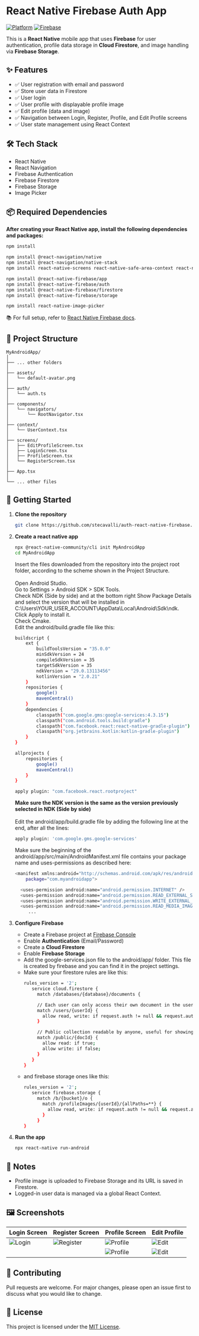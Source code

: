 # React Native Firebase Auth App

[![Platform](https://img.shields.io/badge/platform-React%20Native-blue.svg)](https://reactnative.dev/)
[![Firebase](https://img.shields.io/badge/backend-Firebase-orange.svg)](https://firebase.google.com/)

This is a **React Native** mobile app that uses **Firebase** for user authentication, profile data storage in **Cloud Firestore**, and image handling via **Firebase Storage**.

## ✨ Features

- ✅ User registration with email and password  
- ✅ Store user data in Firestore  
- ✅ User login  
- ✅ User profile with displayable profile image  
- ✅ Edit profile (data and image)  
- ✅ Navigation between Login, Register, Profile, and Edit Profile screens  
- ✅ User state management using React Context  

## 🛠 Tech Stack

- React Native
- React Navigation
- Firebase Authentication
- Firebase Firestore
- Firebase Storage
- Image Picker

## 📦 Required Dependencies

**After creating your React Native app, install the following dependencies and packages:**

```bash
npm install

npm install @react-navigation/native
npm install @react-navigation/native-stack
npm install react-native-screens react-native-safe-area-context react-native-gesture-handler react-native-reanimated

npm install @react-native-firebase/app
npm install @react-native-firebase/auth
npm install @react-native-firebase/firestore
npm install @react-native-firebase/storage

npm install react-native-image-picker
```

📚 For full setup, refer to [React Native Firebase docs](https://rnfirebase.io/).

## 📁 Project Structure

```
MyAndroidApp/
│
├── ... other folders
│
├── assets/
│   └── default-avatar.png
│
├── auth/
│   └── auth.ts
│
├── components/
│   └── navigators/
│       └── RootNavigator.tsx
│
├── context/
│   └── UserContext.tsx
│
├── screens/
│   ├── EditProfileScreen.tsx
│   ├── LoginScreen.tsx
│   ├── ProfileScreen.tsx
│   └── RegisterScreen.tsx
│
├── App.tsx
│
└── ... other files
```

## 🚀 Getting Started

1. **Clone the repository**
   ```bash
   git clone https://github.com/stecavalli/auth-react-native-firebase.git
   ```
2. **Create a react native app**
   ```bash
   npx @react-native-community/cli init MyAndroidApp
   cd MyAndroidApp
   ```
   Insert the files downloaded from the repository into the project root folder, according to the scheme shown in the Project Structure.<br>
   <br>
   Open Android Studio.<br>
   Go to Settings > Android SDK > SDK Tools.<br>
   Check NDK (Side by side) and at the bottom right Show Package Details and select the version that will be installed in C:\Users\YOUR_USER_ACCOUNT\AppData\Local\Android\Sdk\ndk\.<br>
   Click Apply to install it.<br>
   Check Cmake.<br>
   Edit the android/build.gradle file like this:
   ```bash
   buildscript {
       ext {
           buildToolsVersion = "35.0.0"
           minSdkVersion = 24
           compileSdkVersion = 35
           targetSdkVersion = 35
           ndkVersion = "29.0.13113456"
           kotlinVersion = "2.0.21"
       }
       repositories {
           google()
           mavenCentral()
       }
       dependencies {
	       classpath("com.google.gms:google-services:4.3.15")
           classpath("com.android.tools.build:gradle")
           classpath("com.facebook.react:react-native-gradle-plugin")
           classpath("org.jetbrains.kotlin:kotlin-gradle-plugin")
       }
   }

   allprojects {
       repositories {
           google() 
           mavenCentral()
       }
   }

   apply plugin: "com.facebook.react.rootproject"
   ```
   **Make sure the NDK version is the same as the version previously selected in NDK (Side by side)** <br><br>
   Edit the android/app/build.gradle file by adding the following line at the end, after all the lines:
   ```bash
   apply plugin: 'com.google.gms.google-services'
   ```
   Make sure the beginning of the android/app/src/main/AndroidManifest.xml file contains your package name and uses-permissions as described here:
   ```bash
   <manifest xmlns:android="http://schemas.android.com/apk/res/android" 
       package="com.myandroidapp"> 

     <uses-permission android:name="android.permission.INTERNET" /> 
     <uses-permission android:name="android.permission.READ_EXTERNAL_STORAGE" /> 
     <uses-permission android:name="android.permission.WRITE_EXTERNAL_STORAGE" /> 
     <uses-permission android:name="android.permission.READ_MEDIA_IMAGES" /> 
        ...
   ```

3. **Configure Firebase**
   - Create a Firebase project at [Firebase Console](https://console.firebase.google.com)
   - Enable **Authentication** (Email/Password)
   - Create a **Cloud Firestore**
   - Enable **Firebase Storage**
   - Add the google-services.json file to the android/app/ folder. This file is created by firebase and you can find it in the project settings.
   - Make sure your firestore rules are like this:
     ```bash
     rules_version = '2';
        service cloud.firestore {
          match /databases/{database}/documents {

          // Each user can only access their own document in the users collection
          match /users/{userId} {
            allow read, write: if request.auth != null && request.auth.uid == userId;
          }

          // Public collection readable by anyone, useful for showing non-sensitive information (optional)
          match /public/{docId} {
            allow read: if true;
            allow write: if false;
          }
        }
     }
     ```
   - and firebase storage ones like this:
     ```bash
     rules_version = '2';
        service firebase.storage {
          match /b/{bucket}/o {
            match /profileImages/{userId}/{allPaths=**} {
              allow read, write: if request.auth != null && request.auth.uid == userId;
            }
          }
     }
     ```
4. **Run the app**
   ```bash
   npx react-native run-android
   ```
   
## 🔖 Notes

- Profile image is uploaded to Firebase Storage and its URL is saved in Firestore.
- Logged-in user data is managed via a global React Context.

## 🖼️ Screenshots

| Login Screen | Register Screen | Profile Screen | Edit Profile |
|--------------|-----------------|----------------|---------------|
| ![Login](https://github.com/stecavalli/auth-react-native-firebase/blob/master/assets/login.png) | ![Register](https://github.com/stecavalli/auth-react-native-firebase/blob/master/assets/register.png) | ![Profile](https://github.com/stecavalli/auth-react-native-firebase/blob/master/assets/profile.png) | ![Edit](https://github.com/stecavalli/auth-react-native-firebase/blob/master/assets/edit.png) |
| | | ![Profile](https://github.com/stecavalli/auth-react-native-firebase/blob/master/assets/profile2.png) | ![Edit](https://github.com/stecavalli/auth-react-native-firebase/blob/master/assets/edit2.png) |

## 🤝 Contributing

Pull requests are welcome. For major changes, please open an issue first to discuss what you would like to change.

## 📝 License

This project is licensed under the [MIT License](https://opensource.org/license/mit).
